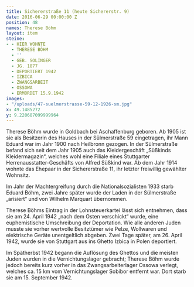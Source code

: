 ```yaml
---
title: Sichererstraße 11 (heute Sichererstr. 9)
date: 2016-06-29 00:00:00 Z
position: 48
names: Therese Böhm
layout: item
steine:
- - HIER WOHNTE
  - THERESE BÖHM
  - ''
  - GEB. SOLINGER
  - JG. 1877
  - DEPORTIERT 1942
  - IZBICA
  - ZWANGSARBEIT
  - OSSOWA
  - ERMORDET 15.9.1942
images:
- "/uploads/47-suelmerstrasse-59-12-1926-sm.jpg"
x: 49.1485272
y: 9.220687099999964
---
```


Therese Böhm wurde in Goldbach bei Aschaffenburg geboren. Ab 1905 ist sie als Besitzerin des Hauses in der Sülmerstraße 59 eingetragen, ihr Mann Eduard war im Jahr 1900 nach Heilbronn gezogen. In der Sülmerstraße befand sich seit dem Jahr 1905 auch das Kleidergeschäft „Süßkinds Kleidermagazin“, welches wohl eine Filiale eines Stuttgarter Herrenausstatter-Geschäfts von Alfred Süßkind war. Ab dem Jahr 1914 wohnte das Ehepaar in der Sichererstraße 11, ihr letzter freiwillig gewählter Wohnsitz.

Im Jahr der Machtergreifung durch die Nationalsozialisten 1933 starb Eduard Böhm, zwei Jahre später wurde der Laden in der Sülmerstraße „arisiert“ und von Wilhelm Marquart übernommen.

Therese Böhms Eintrag in der Lohnsteuerkartei lässt sich entnehmen, dass sie am 24. April 1942 „nach dem Osten verschickt“ wurde, eine euphemistische Umschreibung der Deportation. Wie alle anderen Juden musste sie vorher wertvolle Besitztümer wie Pelze, Wollwaren und elektrische Geräte unentgeltlich abgeben. Zwei Tage später, am 26. April 1942, wurde sie von Stuttgart aus ins Ghetto Izbica in Polen deportiert.

Im Spätherbst 1942 begann die Auflösung des Ghettos und die meisten Juden wurden in die Vernichtungslager gebracht; Therese Böhm wurde jedoch bereits kurz vorher in das Zwangsarbeiterlager Ossowa verlegt, welches ca. 15 km vom Vernichtungslager Sobibor entfernt war. Dort starb sie am 15. September 1942.